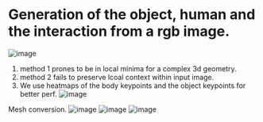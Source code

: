 # Generation of the object, human and the interaction from a rgb image.

![image](https://github.com/saisriteja/IITMResearch/assets/48018142/a15a6ff1-7dd9-4f86-8430-66e2afc3ab1e)


1. method 1 prones to be in local minima for a complex 3d geometry.
2. method 2 fails to preserve lcoal context within input image.
3. We use heatmaps of the body keypoints and the object keypoints for better perf.
![image](https://github.com/saisriteja/IITMResearch/assets/48018142/4e46b4f7-7b77-4265-8547-e524ffa3f81c)

Mesh conversion.
![image](https://github.com/saisriteja/IITMResearch/assets/48018142/d3e09819-38c6-4f00-9f32-b2f9e12a3ffb)
![image](https://github.com/saisriteja/IITMResearch/assets/48018142/756c1021-1b7d-477a-9929-d67d1c76eb1e)
![image](https://github.com/saisriteja/IITMResearch/assets/48018142/452efa4f-6220-4864-be80-a7197456996e)
